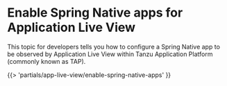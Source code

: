 # Enable Spring Native apps for Application Live View

This topic for developers tells you how to configure a Spring Native app to be observed by
Application Live View within Tanzu Application Platform (commonly known as TAP).

<!-- The below partial is in the docs-tap/partials directory -->

{{> 'partials/app-live-view/enable-spring-native-apps' }}
